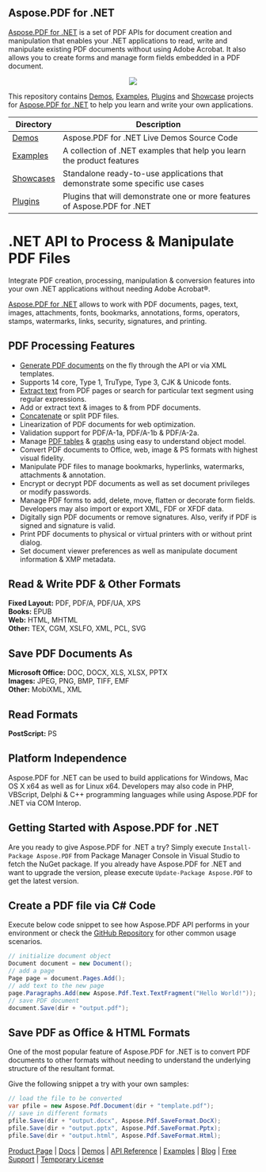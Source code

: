 ## Aspose.PDF for .NET

[Aspose.PDF for .NET](http://https://products.aspose.com/pdf/net) is a set of PDF APIs for document creation and manipulation that enables your .NET applications to read, write and manipulate existing PDF documents without using Adobe Acrobat. It also allows you to create forms and manage form fields embedded in a PDF document.

<p align="center">

  <a title="Download complete Aspose.PDF for .NET source code" href="https://github.com/aspose-pdf/Aspose.PDF-for-.NET/archive/master.zip">
	<img src="https://raw.github.com/AsposeExamples/java-examples-dashboard/master/images/downloadZip-Button-Large.png" />
  </a>
</p>

This repository contains [Demos](Demos), [Examples](Examples), [Plugins](Plugins) and [Showcase](Showcases) projects for [Aspose.PDF for .NET](https://products.aspose.com/pdf/net) to help you learn and write your own applications.

Directory | Description
--------- | -----------
[Demos](Demos)  | Aspose.PDF for .NET Live Demos Source Code
[Examples](Examples)  | A collection of .NET examples that help you learn the product features
[Showcases](Showcases)  | Standalone ready-to-use applications that demonstrate some specific use cases
[Plugins](Plugins)  | Plugins that will demonstrate one or more features of Aspose.PDF for .NET

# .NET API to Process & Manipulate PDF Files

Integrate PDF creation, processing, manipulation & conversion features into your own .NET applications without needing Adobe Acrobat®. 

[Aspose.PDF for .NET](https://products.aspose.com/pdf/net) allows to work with PDF documents, pages, text, images, attachments, fonts, bookmarks, annotations, forms, operators, stamps, watermarks, links, security, signatures, and printing.

## PDF Processing Features

- [Generate PDF documents](https://docs.aspose.com/display/pdfnet/Create+Document) on the fly through the API or via XML templates.
- Supports 14 core, Type 1, TruType, Type 3, CJK & Unicode fonts.
- [Extract text](https://docs.aspose.com/display/pdfnet/Extract+Text+from+PDF) from PDF pages or search for particular text segment using regular expressions.
- Add or extract text & images to & from PDF documents.
- [Concatenate](https://docs.aspose.com/display/pdfnet/Concatenate+PDF+Files) or split PDF files.
- Linearization of PDF documents for web optimization.
- Validation support for PDF/A-1a, PDF/A-1b & PDF/A-2a.
- Manage [PDF tables](https://docs.aspose.com/display/pdfnet/Working+with+Tables) & [graphs](https://docs.aspose.com/display/pdfnet/Working+with+Graphs) using easy to understand object model.
- Convert PDF documents to Office, web, image & PS formats with highest visual fidelity.
- Manipulate PDF files to manage bookmarks, hyperlinks, watermarks, attachments & annotation.
- Encrypt or decrypt PDF documents as well as set document privileges or modify passwords.
- Manage PDF forms to add, delete, move, flatten or decorate form fields. Developers may also import or export XML, FDF or XFDF data.
- Digitally sign PDF documents or remove signatures. Also, verify if PDF is signed and signature is valid.
- Print PDF documents to physical or virtual printers with or without print dialog.
- Set document viewer preferences as well as manipulate document information & XMP metadata.

## Read & Write PDF & Other Formats

**Fixed Layout:** PDF, PDF/A, PDF/UA, XPS\
**Books:** EPUB\
**Web:** HTML, MHTML\
**Other:** TEX, CGM, XSLFO, XML, PCL, SVG

## Save PDF Documents As

**Microsoft Office:** DOC, DOCX, XLS, XLSX, PPTX\
**Images:** JPEG, PNG, BMP, TIFF, EMF\
**Other:** MobiXML, XML

## Read Formats

**PostScript:** PS

## Platform Independence

Aspose.PDF for .NET can be used to build applications for Windows, Mac OS X x64 as well as for Linux x64. Developers may also code in PHP, VBScript, Delphi & C++ programming languages while using Aspose.PDF for .NET via COM Interop.

## Getting Started with Aspose.PDF for .NET

Are you ready to give Aspose.PDF for .NET a try? Simply execute `Install-Package Aspose.PDF` from Package Manager Console in Visual Studio to fetch the NuGet package. If you already have Aspose.PDF for .NET and want to upgrade the version, please execute `Update-Package Aspose.PDF` to get the latest version.

## Create a PDF file via C# Code

Execute below code snippet to see how Aspose.PDF API performs in your environment or check the [GitHub Repository](https://github.com/aspose-pdf/Aspose.Pdf-for-.NET) for other common usage scenarios.

```csharp
// initialize document object
Document document = new Document();
// add a page
Page page = document.Pages.Add();
// add text to the new page
page.Paragraphs.Add(new Aspose.Pdf.Text.TextFragment("Hello World!"));
// save PDF document
document.Save(dir + "output.pdf");
```

## Save PDF as Office & HTML Formats

One of the most popular feature of Aspose.PDF for .NET is to convert PDF documents to other formats without needing to understand the underlying structure of the resultant format.

Give the following snippet a try with your own samples:

```csharp
// load the file to be converted
var pfile = new Aspose.Pdf.Document(dir + "template.pdf");
// save in different formats
pfile.Save(dir + "output.docx", Aspose.Pdf.SaveFormat.DocX);
pfile.Save(dir + "output.pptx", Aspose.Pdf.SaveFormat.Pptx);
pfile.Save(dir + "output.html", Aspose.Pdf.SaveFormat.Html);
```

[Product Page](https://products.aspose.com/pdf/net) | [Docs](https://docs.aspose.com/display/pdfnet/Home) | [Demos](https://products.aspose.app/pdf/family) | [API Reference](https://apireference.aspose.com/pdf/net) | [Examples](https://github.com/aspose-pdf/Aspose.Pdf-for-.NET) | [Blog](https://blog.aspose.com/category/pdf/) | [Free Support](https://forum.aspose.com/c/pdf) |  [Temporary License](https://purchase.aspose.com/temporary-license)

